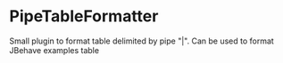 PipeTableFormatter
==================

Small plugin to format table delimited by pipe "|". Can be used to format JBehave examples table
